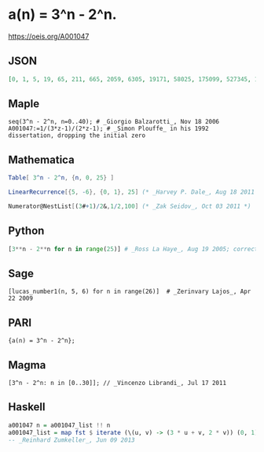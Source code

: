 # a\(n\) \= 3^n \- 2^n\.
https://oeis.org/A001047
## JSON
```JSON
[0, 1, 5, 19, 65, 211, 665, 2059, 6305, 19171, 58025, 175099, 527345, 1586131, 4766585, 14316139, 42981185, 129009091, 387158345, 1161737179, 3485735825, 10458256051, 31376865305, 94134790219, 282412759265, 847255055011, 2541798719465, 7625463267259, 22876524019505]
```
## Maple
```Maple
seq(3^n - 2^n, n=0..40); # _Giorgio Balzarotti_, Nov 18 2006
A001047:=1/(3*z-1)/(2*z-1); # _Simon Plouffe_ in his 1992 dissertation, dropping the initial zero
```
## Mathematica
```Mathematica
Table[ 3^n - 2^n, {n, 0, 25} ]
```
```Mathematica
LinearRecurrence[{5, -6}, {0, 1}, 25] (* _Harvey P. Dale_, Aug 18 2011 *)
```
```Mathematica
Numerator@NestList[(3#+1)/2&,1/2,100] (* _Zak Seidov_, Oct 03 2011 *)
```
## Python
```Python
[3**n - 2**n for n in range(25)] # _Ross La Haye_, Aug 19 2005; corrected by _David Radcliffe_, Jun 26 2016
```
## Sage
```Sage
[lucas_number1(n, 5, 6) for n in range(26)]  # _Zerinvary Lajos_, Apr 22 2009
```
## PARI
```PARI
{a(n) = 3^n - 2^n};
```
## Magma
```Magma
[3^n - 2^n: n in [0..30]]; // _Vincenzo Librandi_, Jul 17 2011
```
## Haskell
```Haskell
a001047 n = a001047_list !! n
a001047_list = map fst $ iterate (\(u, v) -> (3 * u + v, 2 * v)) (0, 1)
-- _Reinhard Zumkeller_, Jun 09 2013
```
